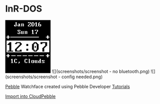 # InR-DOS

![](screenshots/screenshot.png) ![](screenshots/screenshot - no bluetooth.png) ![](screenshots/screenshot - config needed.png)

[Pebble](https://getpebble.com) Watchface created using Pebble Developer [Tutorials](https://developer.getpebble.com/tutorials/)

[Import into CloudPebble](https://cloudpebble.net/ide/import/github/idiotandrobot/inr-dos/)
